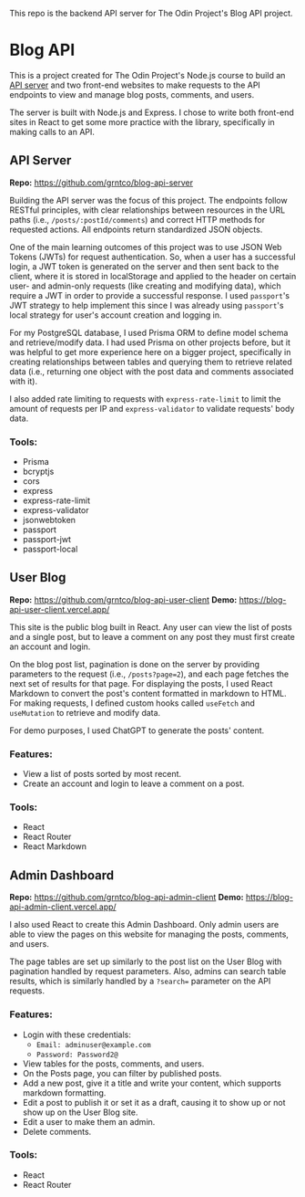 This repo is the backend API server for The Odin Project's Blog API project.

# Blog API

This is a project created for The Odin Project's Node.js course to build an [API server](https://www.theodinproject.com/lessons/node-path-nodejs-blog-api) and two front-end websites to make requests to the API endpoints to view and manage blog posts, comments, and users. 

The server is built with Node.js and Express. I chose to write both front-end sites in React to get some more practice with the library, specifically in making calls to an API.

## API Server

**Repo:** https://github.com/grntco/blog-api-server

Building the API server was the focus of this project. The endpoints follow RESTful principles, with clear relationships between resources in the URL paths (i.e., `/posts/:postId/comments`) and correct HTTP methods for requested actions. All endpoints return standardized JSON objects.

One of the main learning outcomes of this project was to use JSON Web Tokens (JWTs) for request authentication. So, when a user has a successful login, a JWT token is generated on the server and then sent back to the client, where it is stored in localStorage and applied to the header on certain user- and admin-only requests (like creating and modifying data), which require a JWT in order to provide a successful response. I used `passport`'s JWT strategy to help implement this since I was already using `passport`'s local strategy for user's account creation and logging in.

For my PostgreSQL database, I used Prisma ORM to define model schema and retrieve/modify data. I had used Prisma on other projects before, but it was helpful to get more experience here on a bigger project, specifically in creating relationships between tables and querying them to retrieve related data (i.e., returning one object with the post data and comments associated with it).

I also added rate limiting to requests with `express-rate-limit` to limit the amount of requests per IP and `express-validator` to validate requests' body data.

### Tools: 

- Prisma
- bcryptjs
- cors
- express
- express-rate-limit
- express-validator
- jsonwebtoken
- passport
- passport-jwt
- passport-local

## User Blog

**Repo:** https://github.com/grntco/blog-api-user-client
**Demo:** https://blog-api-user-client.vercel.app/

This site is the public blog built in React. Any user can view the list of posts and a single post, but to leave a comment on any post they must first create an account and login. 

On the blog post list, pagination is done on the server by providing parameters to the request (i.e., `/posts?page=2`), and each page fetches the next set of results for that page. For displaying the posts, I used React Markdown to convert the post's content formatted in markdown to HTML. For making requests, I defined custom hooks called `useFetch` and `useMutation` to retrieve and modify data.

For demo purposes, I used ChatGPT to generate the posts' content.

### Features:

- View a list of posts sorted by most recent. 
- Create an account and login to leave a comment on a post.

### Tools:

- React
- React Router
- React Markdown

## Admin Dashboard

**Repo:** https://github.com/grntco/blog-api-admin-client
**Demo:** https://blog-api-admin-client.vercel.app/

I also used React to create this Admin Dashboard. Only admin users are able to view the pages on this website for managing the posts, comments, and users. 

The page tables are set up similarly to the post list on the User Blog with pagination handled by request parameters. Also, admins can search table results, which is similarly handled by a `?search=` parameter on the API requests. 

### Features:

- Login with these credentials: 
	- `Email: adminuser@example.com`
	- `Password: Password2@`
- View tables for the posts, comments, and users.
- On the Posts page, you can filter by published posts.
- Add a new post, give it a title and write your content, which supports markdown formatting.
- Edit a post to publish it or set it as a draft, causing it to show up or not show up on the User Blog site.
- Edit a user to make them an admin.
- Delete comments.

### Tools:

- React
- React Router